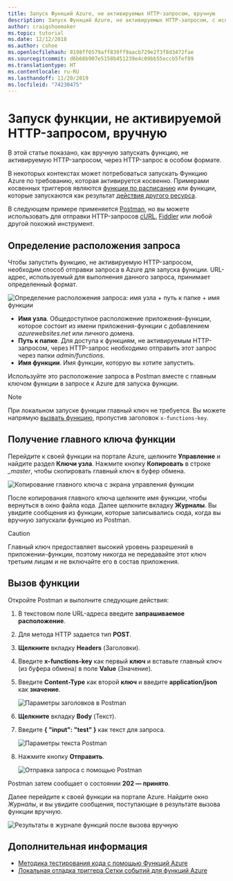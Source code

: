```yaml
---
title: Запуск Функций Azure, не активируемых HTTP-запросом, вручную
description: Запуск Функций Azure, не активируемых HTTP-запросом, с использованием HTTP-запроса
author: craigshoemaker
ms.topic: tutorial
ms.date: 12/12/2018
ms.author: cshoe
ms.openlocfilehash: 8198ff6579aff839ff9aacb729e2f3f8d3472fae
ms.sourcegitcommit: d6b68b907e5158b451239e4c09bb55eccb5fef89
ms.translationtype: HT
ms.contentlocale: ru-RU
ms.lasthandoff: 11/20/2019
ms.locfileid: "74230475"
---
```

# <a name="manually-run-a-non-http-triggered-function"></a>Запуск функции, не активируемой HTTP-запросом, вручную

В этой статье показано, как вручную запускать функцию, не активируемую HTTP-запросом, через HTTP-запрос в особом формате.

В некоторых контекстах может потребоваться запускать Функцию Azure по требованию, которая активируется косвенно.  Примерами косвенных триггеров являются [функции по расписанию](./functions-create-scheduled-function.md) или функции, которые запускаются как результат [действия другого ресурса](./functions-create-storage-blob-triggered-function.md). 

В следующем примере применяется [Postman](https://www.getpostman.com/), но вы можете использовать для отправки HTTP-запросов [cURL](https://curl.haxx.se/), [Fiddler](https://www.telerik.com/fiddler) или любой другой похожий инструмент.

## <a name="define-the-request-location"></a>Определение расположения запроса

Чтобы запустить функцию, не активируемую HTTP-запросом, необходим способ отправки запроса в Azure для запуска функции. URL-адрес, используемый для выполнения данного запроса, принимает определенный формат.

![Определение расположения запроса: имя узла + путь к папке + имя функции](./media/functions-manually-run-non-http/azure-functions-admin-url-anatomy.png)

- **Имя узла**. Общедоступное расположение приложения-функции, которое состоит из имени приложения-функции с добавлением *azurewebsites.net* или личного домена.
- **Путь к папке**. Для доступа к функциям, не активируемым HTTP-запросом, через HTTP-запрос необходимо отправить этот запрос через папки *admin/functions*.
- **Имя функции**. Имя функции, которую вы хотите запустить.

Используйте это расположение запроса в Postman вместе с главным ключом функции в запросе к Azure для запуска функции.

> [!NOTE]
> При локальном запуске функции главный ключ не требуется. Вы можете напрямую [вызвать функцию](#call-the-function), пропустив заголовок `x-functions-key`.

## <a name="get-the-functions-master-key"></a>Получение главного ключа функции

Перейдите к своей функции на портале Azure, щелкните **Управление** и найдите раздел **Ключи узла**. Нажмите кнопку **Копировать** в строке *_master*, чтобы скопировать главный ключ в буфер обмена.

![Копирование главного ключа с экрана управления функции](./media/functions-manually-run-non-http/azure-portal-functions-master-key.png)

После копирования главного ключа щелкните имя функции, чтобы вернуться в окно файла кода. Далее щелкните вкладку **Журналы**. Вы увидите сообщения из функции, которые записывались сюда, когда вы вручную запускали функцию из Postman.

> [!CAUTION]  
> Главный ключ предоставляет высокий уровень разрешений в приложении-функции, поэтому никогда не передавайте этот ключ третьим лицам и не включайте его в состав приложения.

## <a name="call-the-function"></a>Вызов функции

Откройте Postman и выполните следующие действия:

1. В текстовом поле URL-адреса введите **запрашиваемое расположение**.
2. Для метода HTTP задается тип **POST**.
3. **Щелкните** вкладку **Headers** (Заголовки).
4. Введите **x-functions-key** как первый **ключ** и вставьте главный ключ (из буфера обмена) в поле **Value** (Значение).
5. Введите **Content-Type** как второй **ключ** и введите **application/json** как **значение**.

    ![Параметры заголовков в Postman](./media/functions-manually-run-non-http/functions-manually-run-non-http-headers.png)

6. **Щелкните** вкладку **Body** (Текст).
7. Введите **{ "input": "test" }** как текст для запроса.

    ![Параметры текста Postman](./media/functions-manually-run-non-http/functions-manually-run-non-http-body.png)

8. Нажмите кнопку **Отправить**.

    ![Отправка запроса с помощью Postman](./media/functions-manually-run-non-http/functions-manually-run-non-http-send.png)

Postman затем сообщает о состоянии **202 — принято**.

Далее перейдите к своей функции на портале Azure. Найдите окно *Журналы*, и вы увидите сообщения, поступающие в результате вызова функции вручную.

![Результаты в журнале функций после вызова вручную](./media/functions-manually-run-non-http/azure-portal-function-log.png)

## <a name="next-steps"></a>Дополнительная информация

- [Методика тестирования кода с помощью Функций Azure](./functions-test-a-function.md)
- [Локальная отладка триггера Сетки событий для функций Azure](./functions-debug-event-grid-trigger-local.md)
